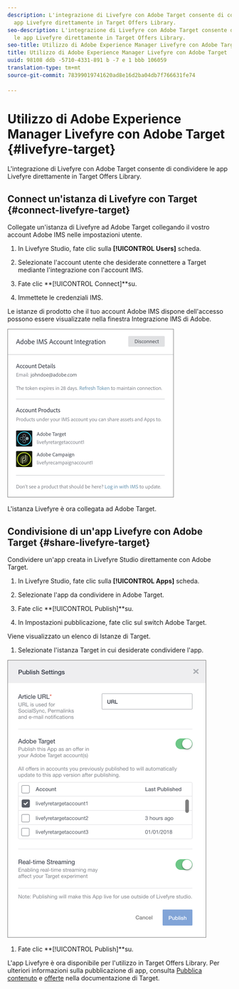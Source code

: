 ```yaml
---
description: L'integrazione di Livefyre con Adobe Target consente di condividere le
  app Livefyre direttamente in Target Offers Library.
seo-description: L'integrazione di Livefyre con Adobe Target consente di condividere
  le app Livefyre direttamente in Target Offers Library.
seo-title: Utilizzo di Adobe Experience Manager Livefyre con Adobe Target
title: Utilizzo di Adobe Experience Manager Livefyre con Adobe Target
uuid: 98108 ddb -5710-4331-891 b -7 e 1 bbb 106059
translation-type: tm+mt
source-git-commit: 78399019741620ad8e16d2ba04db7f766631fe74

---
```


# Utilizzo di Adobe Experience Manager Livefyre con Adobe Target {#livefyre-target}

L'integrazione di Livefyre con Adobe Target consente di condividere le app Livefyre direttamente in Target Offers Library.

## Connect un'istanza di Livefyre con Target {#connect-livefyre-target}

Collegate un'istanza di Livefyre ad Adobe Target collegando il vostro account Adobe IMS nelle impostazioni utente.

1. In Livefyre Studio, fate clic sulla **[!UICONTROL Users]** scheda.

1. Selezionate l'account utente che desiderate connettere a Target mediante l'integrazione con l'account IMS.

1. Fate clic **[!UICONTROL Connect]**su.

1. Immettete le credenziali IMS.

Le istanze di prodotto che il tuo account Adobe IMS dispone dell'accesso possono essere visualizzate nella finestra Integrazione IMS di Adobe.

![](assets/livefyre-target-connect.png)

L'istanza Livefyre è ora collegata ad Adobe Target.

## Condivisione di un'app Livefyre con Adobe Target {#share-livefyre-target}

Condividere un'app creata in Livefyre Studio direttamente con Adobe Target.

1. In Livefyre Studio, fate clic sulla **[!UICONTROL Apps]** scheda.

1. Selezionate l'app da condividere in Adobe Target.

1. Fate clic **[!UICONTROL Publish]**su.

1. In Impostazioni pubblicazione, fate clic sul switch Adobe Target.

Viene visualizzato un elenco di Istanze di Target.

1. Selezionate l'istanza Target in cui desiderate condividere l'app.

![](assets/livefyre-target-publish.png)

1. Fate clic **[!UICONTROL Publish]**su.

L'app Livefyre è ora disponibile per l'utilizzo in Target Offers Library. Per ulteriori informazioni sulla pubblicazione di app, consulta [Pubblica contenuto](/help/using/c-library/t-publish-content.md) e [offerte](https://marketing.adobe.com/resources/help/en_US/target/target/c_manage_content.html) nella documentazione di Target.